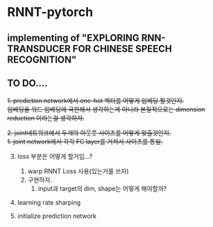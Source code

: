 # RNNT-pytorch
implementing of "EXPLORING RNN-TRANSDUCER FOR CHINESE SPEECH RECOGNITION"
---
## TO DO....
~~1. prediction network에서 one-hot 벡터를 어떻게 임베딩 할것인지.~~  
~~임베딩을 워드 임베딩에 국한해서 생각하는게 아니라 본질적으로는 dimension reduction 이라는걸 생각하자.~~  

~~2. joint네트워크에서 두개의 아웃풋 사이즈를 어떻게 맞출것인지.~~  
    ~~1. joint network에서 각각 FC layer를 거쳐서 사이즈를 통일.~~
 
    
3. loss 부분은 어떻게 할거임...?
    1. warp RNNT Loss 사용(있는거를 쓰자)
    2. 구현하자.
        1. input과 target의 dim, shape는 어떻게 해야할까?

4. learning rate sharping
5. initialize prediction network